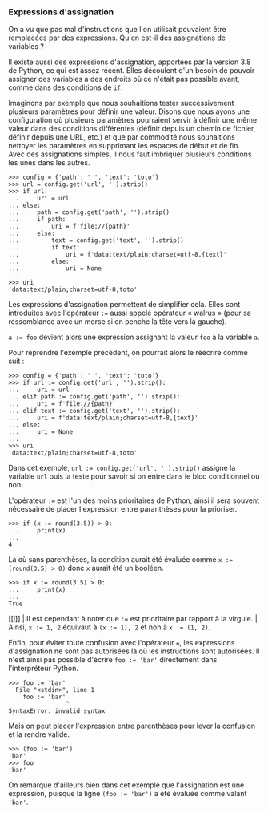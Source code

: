 ### Expressions d'assignation

On a vu que pas mal d'instructions que l'on utilisait pouvaient être remplacées par des expressions.
Qu'en est-il des assignations de variables ?

Il existe aussi des expressions d'assignation, apportées par la version 3.8 de Python, ce qui est assez récent.
Elles découlent d'un besoin de pouvoir assigner des variables à des endroits où ce n'était pas possible avant, comme dans des conditions de `if`.

Imaginons par exemple que nous souhaitions tester successivement plusieurs paramètres pour définir une valeur.
Disons que nous ayons une configuration où plusieurs paramètres pourraient servir à définir une même valeur dans des conditions différentes (définir depuis un chemin de fichier, définir depuis une URL, etc.) et que par commodité nous souhaitions nettoyer les paramètres en supprimant les espaces de début et de fin.  
Avec des assignations simples, il nous faut imbriquer plusieurs conditions les unes dans les autres.

```pycon
>>> config = {'path': ' ', 'text': 'toto'}
>>> url = config.get('url', '').strip()
>>> if url:
...     uri = url
... else:
...     path = config.get('path', '').strip()
...     if path:
...         uri = f'file://{path}'
...     else:
...         text = config.get('text', '').strip()
...         if text:
...             uri = f'data:text/plain;charset=utf-8,{text}'
...         else:
...             uri = None
... 
>>> uri
'data:text/plain;charset=utf-8,toto'
```

Les expressions d'assignation permettent de simplifier cela.
Elles sont introduites avec l'opérateur `:=` aussi appelé opérateur « walrus » (pour sa ressemblance avec un morse si on penche la tête vers la gauche).

`a := foo` devient alors une expression assignant la valeur `foo` à la variable `a`.

Pour reprendre l'exemple précédent, on pourrait alors le réécrire comme suit :

```pycon
>>> config = {'path': ' ', 'text': 'toto'}
>>> if url := config.get('url', '').strip():
...     uri = url
... elif path := config.get('path', '').strip():
...     uri = f'file://{path}'
... elif text := config.get('text', '').strip():
...     uri = f'data:text/plain;charset=utf-8,{text}'
... else:
...     uri = None
... 
>>> uri
'data:text/plain;charset=utf-8,toto'
```

Dans cet exemple, `url := config.get('url', '').strip()` assigne la variable `url` puis la teste pour savoir si on entre dans le bloc conditionnel ou non.

L'opérateur `:=` est l'un des moins prioritaires de Python, ainsi il sera souvent nécessaire de placer l'expression entre paranthèses pour la prioriser.

```pycon
>>> if (x := round(3.5)) > 0:
...     print(x)
... 
4
```

Là où sans parenthèses, la condition aurait été évaluée comme `x := (round(3.5) > 0)` donc `x` aurait été un booléen.

```pycon
>>> if x := round(3.5) > 0:
...     print(x)
... 
True
```

[[i]]
| Il est cependant à noter que `:=` est prioritaire par rapport à la virgule.
| Ainsi, `x := 1, 2` équivaut à `(x := 1), 2` et non à `x := (1, 2)`.

Enfin, pour éviter toute confusion avec l'opérateur `=`, les expressions d'assignation ne sont pas autorisées là où les instructions sont autorisées.
Il n'est ainsi pas possible d'écrire `foo := 'bar'` directement dans l'interpréteur Python.

```pycon
>>> foo := 'bar'
  File "<stdin>", line 1
    foo := 'bar'
                ^
SyntaxError: invalid syntax
```

Mais on peut placer l'expression entre parenthèses pour lever la confusion et la rendre valide.

```pycon
>>> (foo := 'bar')
'bar'
>>> foo
'bar'
```

On remarque d'ailleurs bien dans cet exemple que l'assignation est une expression, puisque la ligne `(foo := 'bar')` a été évaluée comme valant `'bar'`.
